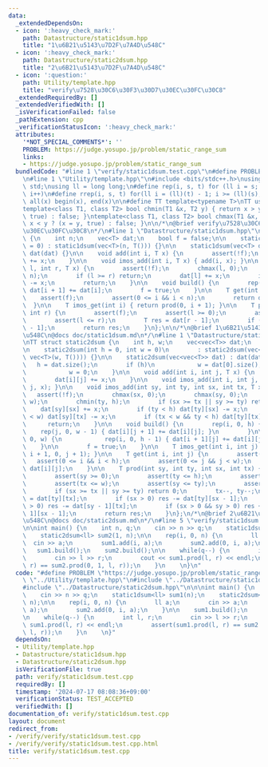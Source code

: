 ```yaml
---
data:
  _extendedDependsOn:
  - icon: ':heavy_check_mark:'
    path: Datastructure/static1dsum.hpp
    title: "1\u6B21\u5143\u7D2F\u7A4D\u548C"
  - icon: ':heavy_check_mark:'
    path: Datastructure/static2dsum.hpp
    title: "2\u6B21\u5143\u7D2F\u7A4D\u548C"
  - icon: ':question:'
    path: Utility/template.hpp
    title: "verify\u7528\u30C6\u30F3\u30D7\u30EC\u30FC\u30C8"
  _extendedRequiredBy: []
  _extendedVerifiedWith: []
  _isVerificationFailed: false
  _pathExtension: cpp
  _verificationStatusIcon: ':heavy_check_mark:'
  attributes:
    '*NOT_SPECIAL_COMMENTS*': ''
    PROBLEM: https://judge.yosupo.jp/problem/static_range_sum
    links:
    - https://judge.yosupo.jp/problem/static_range_sum
  bundledCode: "#line 1 \"verify/static1dsum.test.cpp\"\n#define PROBLEM \"https://judge.yosupo.jp/problem/static_range_sum\"\
    \n#line 1 \"Utility/template.hpp\"\n#include <bits/stdc++.h>\nusing namespace\
    \ std;\nusing ll = long long;\n#define rep(i, s, t) for (ll i = s; i < (ll)(t);\
    \ i++)\n#define rrep(i, s, t) for(ll i = (ll)(t) - 1; i >= (ll)(s); i--)\n#define\
    \ all(x) begin(x), end(x)\n\n#define TT template<typename T>\nTT using vec = vector<T>;\n\
    template<class T1, class T2> bool chmin(T1 &x, T2 y) { return x > y ? (x = y,\
    \ true) : false; }\ntemplate<class T1, class T2> bool chmax(T1 &x, T2 y) { return\
    \ x < y ? (x = y, true) : false; }\n\n/*\n@brief verify\u7528\u30C6\u30F3\u30D7\
    \u30EC\u30FC\u30C8\n*/\n#line 1 \"Datastructure/static1dsum.hpp\"\nTT struct static1dsum\
    \ {\n    int n;\n    vec<T> dat;\n    bool f = false;\n\n    static1dsum(int n\
    \ = 0) : static1dsum(vec<T>(n, T())) {}\n\n    static1dsum(vec<T> dat) : n(dat.size()),\
    \ dat(dat) {}\n\n    void add(int i, T x) {\n        assert(!f);\n        dat[i]\
    \ += x;\n    }\n\n    void imos_add(int i, T x) { add(i, x); }\n\n    void imos_add(int\
    \ l, int r, T x) {\n        assert(!f);\n        chmax(l, 0);\n        chmin(r,\
    \ n);\n        if (l >= r) return;\n        dat[l] += x;\n        if (r < n) dat[r]\
    \ -= x;\n        return;\n    }\n\n    void build() {\n        rep(i, 0, n - 1)\
    \ dat[i + 1] += dat[i];\n        f = true;\n    }\n\n    T get(int i) {\n    \
    \    assert(f);\n        assert(0 <= i && i < n);\n        return dat[i];\n  \
    \  }\n\n    T imos_get(int i) { return prod(0, i + 1); }\n\n    T prod(int l,\
    \ int r) {\n        assert(f);\n        assert(l >= 0);\n        assert(r <= n);\n\
    \        assert(l <= r);\n        T res = dat[r - 1];\n        if (l) res -= dat[l\
    \ - 1];\n        return res;\n    }\n};\n\n/*\n@brief 1\u6B21\u5143\u7D2F\u7A4D\
    \u548C\n@docs doc/static1dsum.md\n*/\n#line 1 \"Datastructure/static2dsum.hpp\"\
    \nTT struct static2dsum {\n    int h, w;\n    vec<vec<T>> dat;\n    bool f = false;\n\
    \n    static2dsum(int h = 0, int w = 0)\n        : static2dsum(vec<vec<T>>(h,\
    \ vec<T>(w, T()))) {}\n\n    static2dsum(vec<vec<T>> dat) : dat(dat) {\n     \
    \   h = dat.size();\n        if (h)\n            w = dat[0].size();\n        else\n\
    \            w = 0;\n    }\n\n    void add(int i, int j, T x) {\n        assert(!f);\n\
    \        dat[i][j] += x;\n    }\n\n    void imos_add(int i, int j, T x) { add(i,\
    \ j, x); }\n\n    void imos_add(int sy, int ty, int sx, int tx, T x) {\n     \
    \   assert(!f);\n        chmax(sx, 0);\n        chmax(sy, 0);\n        chmin(tx,\
    \ w);\n        chmin(ty, h);\n        if (sx >= tx || sy >= ty) return;\n    \
    \    dat[sy][sx] += x;\n        if (ty < h) dat[ty][sx] -= x;\n        if (tx\
    \ < w) dat[sy][tx] -= x;\n        if (tx < w && ty < h) dat[ty][tx] += x;\n  \
    \      return;\n    }\n\n    void build() {\n        rep(i, 0, h) {\n        \
    \    rep(j, 0, w - 1) { dat[i][j + 1] += dat[i][j]; }\n        }\n\n        rep(j,\
    \ 0, w) {\n            rep(i, 0, h - 1) { dat[i + 1][j] += dat[i][j]; }\n    \
    \    }\n\n        f = true;\n    }\n\n    T imos_get(int i, int j) { return prod(0,\
    \ i + 1, 0, j + 1); }\n\n    T get(int i, int j) {\n        assert(f);\n     \
    \   assert(0 <= i && i < h);\n        assert(0 <= j && j < w);\n        return\
    \ dat[i][j];\n    }\n\n    T prod(int sy, int ty, int sx, int tx) {\n        assert(f);\n\
    \        assert(sy >= 0);\n        assert(ty <= h);\n        assert(sx >= 0);\n\
    \        assert(tx <= w);\n        assert(sy <= ty);\n        assert(sx <= tx);\n\
    \        if (sx >= tx || sy >= ty) return 0;\n        tx--, ty--;\n        T res\
    \ = dat[ty][tx];\n        if (sx > 0) res -= dat[ty][sx - 1];\n        if (sy\
    \ > 0) res -= dat[sy - 1][tx];\n        if (sx > 0 && sy > 0) res += dat[sy -\
    \ 1][sx - 1];\n        return res;\n    }\n};\n/*\n@brief 2\u6B21\u5143\u7D2F\u7A4D\
    \u548C\n@docs doc/static2dsum.md\n*/\n#line 5 \"verify/static1dsum.test.cpp\"\n\
    \n\nint main() {\n    int n, q;\n    cin >> n >> q;\n    static1dsum<ll> sum1(n);\n\
    \    static2dsum<ll> sum2(1, n);\n\n    rep(i, 0, n) {\n        ll a;\n      \
    \  cin >> a;\n        sum1.add(i, a);\n        sum2.add(0, i, a);\n    }\n\n \
    \   sum1.build();\n    sum2.build();\n\n    while(q--) {\n        int l, r;\n\
    \        cin >> l >> r;\n        cout << sum1.prod(l, r) << endl;\n        assert(sum1.prod(l,\
    \ r) == sum2.prod(0, 1, l, r));\n    }\n    \n}\n"
  code: "#define PROBLEM \"https://judge.yosupo.jp/problem/static_range_sum\"\n#include\
    \ \"../Utility/template.hpp\"\n#include \"../Datastructure/static1dsum.hpp\"\n\
    #include \"../Datastructure/static2dsum.hpp\"\n\n\nint main() {\n    int n, q;\n\
    \    cin >> n >> q;\n    static1dsum<ll> sum1(n);\n    static2dsum<ll> sum2(1,\
    \ n);\n\n    rep(i, 0, n) {\n        ll a;\n        cin >> a;\n        sum1.add(i,\
    \ a);\n        sum2.add(0, i, a);\n    }\n\n    sum1.build();\n    sum2.build();\n\
    \n    while(q--) {\n        int l, r;\n        cin >> l >> r;\n        cout <<\
    \ sum1.prod(l, r) << endl;\n        assert(sum1.prod(l, r) == sum2.prod(0, 1,\
    \ l, r));\n    }\n    \n}"
  dependsOn:
  - Utility/template.hpp
  - Datastructure/static1dsum.hpp
  - Datastructure/static2dsum.hpp
  isVerificationFile: true
  path: verify/static1dsum.test.cpp
  requiredBy: []
  timestamp: '2024-07-17 08:08:36+09:00'
  verificationStatus: TEST_ACCEPTED
  verifiedWith: []
documentation_of: verify/static1dsum.test.cpp
layout: document
redirect_from:
- /verify/verify/static1dsum.test.cpp
- /verify/verify/static1dsum.test.cpp.html
title: verify/static1dsum.test.cpp
---
```

